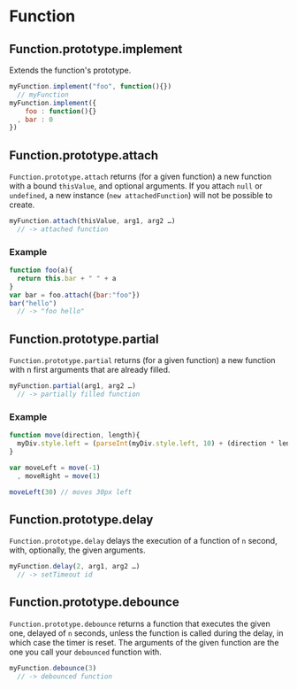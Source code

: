 # Function

## Function.prototype.implement

Extends the function's prototype. 

```javascript
myFunction.implement("foo", function(){})
  // myFunction
myFunction.implement({
    foo : function(){}
  , bar : 0
})
```

## Function.prototype.attach

`Function.prototype.attach` returns (for a given function) a new function with a bound `thisValue`, and optional arguments. If you attach `null` or `undefined`, a new instance (`new attachedFunction`) will not be possible to create. 

```javascript
myFunction.attach(thisValue, arg1, arg2 …) 
  // -> attached function
```

### Example 

```javascript
function foo(a){
  return this.bar + " " + a
}
var bar = foo.attach({bar:"foo"})
bar("hello") 
  // -> "foo hello"
```

## Function.prototype.partial

`Function.prototype.partial` returns (for a given function) a new function with n first arguments that are already filled.  

```javascript
myFunction.partial(arg1, arg2 …)
  // -> partially filled function
```

### Example 

```javascript
function move(direction, length){
  myDiv.style.left = (parseInt(myDiv.style.left, 10) + (direction * length)) + "px"
}

var moveLeft = move(-1)
  , moveRight = move(1)

moveLeft(30) // moves 30px left
```

## Function.prototype.delay 

`Function.prototype.delay` delays the execution of a function of `n` second, with, optionally, the given arguments. 

```javascript
myFunction.delay(2, arg1, arg2 …)
  // -> setTimeout id
```

## Function.prototype.debounce

`Function.prototype.debounce` returns a function that executes the given one, delayed of `n` seconds, unless the function is called during the delay, in which case the timer is reset. The arguments of the given function are the one you call your `debounced` function with. 

```javascript
myFunction.debounce(3) 
  // -> debounced function
```